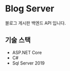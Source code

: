 Blog Server
=============

블로그 게시판 백엔드 API 입니다.

기술 스택
------------

- ASP.NET Core
- C#
- Sql Server 2019